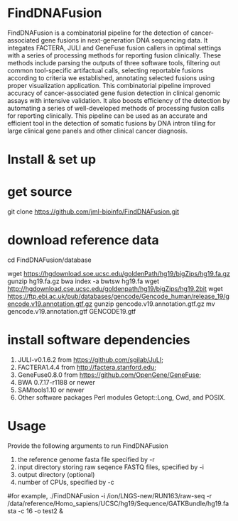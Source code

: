 # FindDNAFusion
FindDNAFusion is a combinatorial pipeline for the detection of cancer-associated gene fusions in next-generation DNA sequencing data. It integates FACTERA, JULI and GeneFuse fusion callers in optimal settings with a series of processing methods for reporting fusion clinically. These methods include parsing the outputs of three software tools, filtering out common tool-specific artifactual calls, selecting reportable fusions according to criteria we established, annotating selected fusions using proper visualization application. This combinatorial pipeline improved accuracy of cancer-associated gene fusion detection in clinical genomic assays with intensive validation. It also boosts efficiency of the detection by automating a series of well-developed methods of processing fusion calls for reporting clinically. This pipeline can be used as an accurate and efficient tool in the detection of somatic fusions by DNA intron tiling for large clinical gene panels and other clinical cancer diagnosis.
#
# Install & set up
# get source
git clone https://github.com/jml-bioinfo/FindDNAFusion.git
#
# download reference data 
cd FindDNAFusion/database

wget https://hgdownload.soe.ucsc.edu/goldenPath/hg19/bigZips/hg19.fa.gz
gunzip hg19.fa.gz
bwa index -a bwtsw hg19.fa
wget http://hgdownload.cse.ucsc.edu/goldenpath/hg19/bigZips/hg19.2bit
wget https://ftp.ebi.ac.uk/pub/databases/gencode/Gencode_human/release_19/gencode.v19.annotation.gtf.gz
gunzip gencode.v19.annotation.gtf.gz 
mv gencode.v19.annotation.gtf GENCODE19.gtf
#
# install software dependencies
1. JULI-v0.1.6.2 from https://github.com/sgilab/JuLI;
2. FACTERA1.4.4 from http://factera.stanford.edu;
3. GeneFuse0.8.0 from https://github.com/OpenGene/GeneFuse;
4. BWA 0.7.17-r1188 or newer
5. SAMtools1.10 or newer
6. Other software packages Perl modules Getopt::Long, Cwd, and POSIX.
# Usage
Provide the following arguments to run FindDNAFusion
1. the reference genome fasta file specified by -r
2. input directory storing raw seqence FASTQ files, specified by -i
3. output directory (optional)
4. number of CPUs, specified by -c

#for example, 
./FindDNAFusion -i /ion/LNGS-new/RUN163/raw-seq -r /data/reference/Homo_sapiens/UCSC/hg19/Sequence/GATKBundle/hg19.fasta -c 16 -o test2 &
